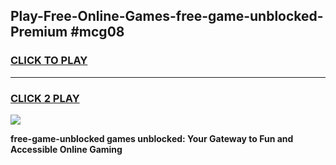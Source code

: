 
## Play-Free-Online-Games-free-game-unblocked-Premium #mcg08
<h3>
<a href="https://premium.freeplayer.one?title=free-game-unblocked&ref=8M">CLICK TO PLAY</a></h3>
<hr>

<h3>
<a href="https://premium.freeplayer.one?title=free-game-unblocked&ref=8M">CLICK 2 PLAY</a>
  
</h3>

<a href="https://premium.freeplayer.one?title=free-game-unblocked&ref=8M"><img src="https://clearcache.store/games.png"></a>


**free-game-unblocked games unblocked: Your Gateway to Fun and Accessible Online Gaming**
